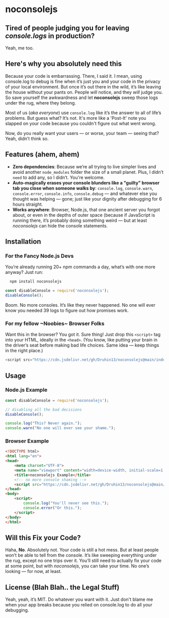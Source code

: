 
# noconsolejs


## Tired of people judging you for leaving *console.logs* in production?

Yeah, me too.


## Here's why you absolutely need this

Because your code is embarrassing. There, I said it. I mean, using console.log to debug is fine when it’s just you and your code in the privacy of your local environment. But once it’s out there in the wild, it’s like leaving the house without your pants on. People *will* notice, and they *will* judge you. So save yourself the awkwardness and let **noconsolejs** sweep those logs under the rug, where they belong.

Most of us (*aka everyone*) use `console.log` like it’s the answer to all of life’s problems. But guess what? It’s not. It's more like a 'Post-It' note you slapped on your code because you couldn't figure out what went wrong.

Now, do you really want your users — or worse, your team — seeing that? Yeah, didn’t think so.


## Features (ahem, ahem)

- **Zero dependencies**: Because we’re all trying to live simpler lives and avoid another `node_modules` folder the size of a small planet. Plus, I didn’t `need` to add any, so I didn’t. You're welcome.
- **Auto-magically erases your console blunders like a "guilty" browser tab you close when someone walks by**: `console.log`, `console.warn`, `console.error`, `console.info`, `console.debug` — and whatever else you thought was helping — gone; just like your dignity after debugging for 6 hours straight.
- **Works anywhere**: Browser, Node.js, that one ancient server you forgot about, or even in the depths of outer space (because if JavaScript is running there, it’s probably doing something weird — but at least *noconsolejs* can hide the console statements.


## Installation

### For the Fancy Node.js Devs

You’re already running 20+ npm commands a day, what’s with one more anyway? Just run:
```js
  npm install noconsolejs
```

```js
const disableConsole = require('noconsolejs');
disableConsole();
```

Boom. No more consoles. It’s like they never happened. No one will ever know you needed 39 logs to figure out how promises work.


### For my fellow ~Noobies~ Browser Folks
Want this in the browser? You got it. Sure thing! Just drop this `<script>` tag into your HTML, ideally in the `<head>`. (You know, like putting your brain in the driver’s seat before making bad life choices. Same idea — keep things in the right place.)
```js
<script src="https://cdn.jsdelivr.net/gh/Druhin13/noconsolejs@main/index.min.js"></script>
```




## Usage

### Node.js Example
```js
const disableConsole = require('noconsolejs');

// disabling all the bad decisions
disableConsole();

console.log("This? Never again.");
console.warn("No one will ever see your shame.");
```

### Browser Example
```html
<!DOCTYPE html>
<html lang="en">
<head>
    <meta charset="UTF-8">
    <meta name="viewport" content="width=device-width, initial-scale=1.0">
    <title>noconsolejs Example</title>
    <!-- no more console shaming -->
    <script src="https://cdn.jsdelivr.net/gh/Druhin13/noconsolejs@main/index.min.js"></script>
</head>
<body>
    <script>
        console.log("You'll never see this.");
        console.error("Or this.");
    </script>
</body>
</html>
```


## Will this Fix your Code?

Haha, **No**. Absolutely not. Your code is still a hot mess. But at least people won’t be able to tell from the console. It’s like sweeping everything under the rug, except no one trips over it. You’ll still need to actually fix your code at some point, but with *noconsolejs*, you can take your time. No one’s looking — for now, at least.


## License (Blah Blah.. the Legal Stuff)
Yeah, yeah, it’s MIT. Do whatever you want with it. Just don't blame me when your app breaks because you relied on console.log to do all your debugging.